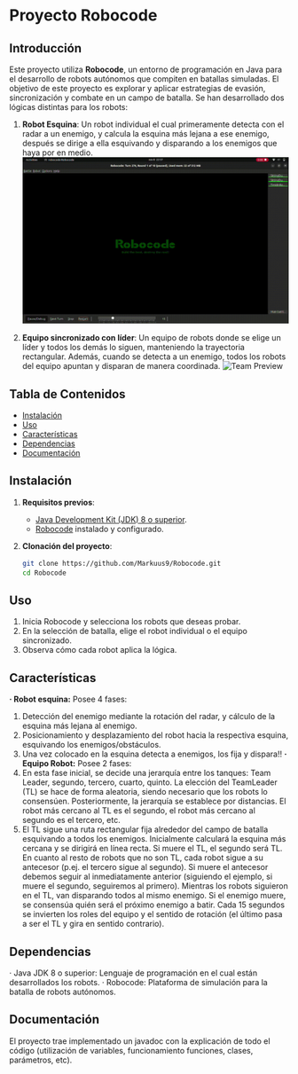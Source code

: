 # Proyecto Robocode

## Introducción
Este proyecto utiliza **Robocode**, un entorno de programación en Java para el desarrollo de robots autónomos que compiten en batallas simuladas. El objetivo de este proyecto es explorar y aplicar estrategias de evasión, sincronización y combate en un campo de batalla. Se han desarrollado dos lógicas distintas para los robots:

1. **Robot Esquina**: Un robot individual el cual primeramente detecta con el radar a un enemigo, y calcula la esquina más lejana a ese enemigo, después se dirige a ella esquivando y disparando a los enemigos que haya por en medio.
![Robot Esquina Preview](Esquina.gif)

3. **Equipo sincronizado con líder**: Un equipo de robots donde se elige un líder y todos los demás lo siguen, manteniendo la trayectoria rectangular. Además, cuando se detecta a un enemigo, todos los robots del equipo apuntan y disparan de manera coordinada.
![Team Preview](team.gif)

## Tabla de Contenidos
- [Instalación](#instalación)
- [Uso](#uso)
- [Características](#características)
- [Dependencias](#dependencias)
- [Documentación](#documentación)
  
## Instalación
1. **Requisitos previos**:
   - [Java Development Kit (JDK) 8 o superior](https://www.oracle.com/java/technologies/javase-jdk11-downloads.html).
   - [Robocode](https://robocode.sourceforge.io/) instalado y configurado.

2. **Clonación del proyecto**:
   ```bash
   git clone https://github.com/Markuus9/Robocode.git
   cd Robocode

## Uso
1. Inicia Robocode y selecciona los robots que deseas probar.
2. En la selección de batalla, elige el robot individual o el equipo sincronizado.
3. Observa cómo cada robot aplica la lógica.

## Características
**· Robot esquina:** Posee 4 fases: 
1. Detección del enemigo mediante la rotación del radar, y cálculo de la esquina más lejana al enemigo.
2. Posicionamiento y desplazamiento del robot hacia la respectiva esquina, esquivando los enemigos/obstáculos.
3. Una vez colocado en la esquina detecta a enemigos, los fija y dispara!!
**· Equipo Robot:** Posee 2 fases:
1. En esta fase inicial, se decide una jerarquía entre los tanques: Team Leader, segundo, tercero, cuarto, quinto. La elección del TeamLeader (TL) se hace de forma aleatoria, siendo necesario que los robots lo consensúen. Posteriormente, la jerarquía se establece por distancias. El robot más cercano al TL es el segundo, el robot más cercano al segundo es el tercero, etc.
2. El TL sigue una ruta rectangular fija alrededor del campo de batalla esquivando a todos los enemigos. Inicialmente calculará la esquina más cercana y se dirigirá en línea recta. Si muere el TL, el segundo será TL. En cuanto al resto de robots que no son TL, cada robot sigue a su antecesor (p.ej. el tercero sigue al segundo). Si muere el antecesor debemos seguir al inmediatamente anterior (siguiendo el ejemplo, si muere el segundo, seguiremos al primero). Mientras los robots siguieron en el TL, van disparando todos al mismo enemigo. Si el enemigo muere, se consensúa quién será el próximo enemigo a batir. Cada 15 segundos se invierten los roles del equipo y el sentido de rotación (el último pasa a ser el TL y gira en sentido contrario).
    
## Dependencias
· Java JDK 8 o superior: Lenguaje de programación en el cual están desarrollados los robots.
· Robocode: Plataforma de simulación para la batalla de robots autónomos.

## Documentación
El proyecto trae implementado un javadoc con la explicación de todo el código (utilización de variables, funcionamiento funciones, clases, parámetros, etc).
